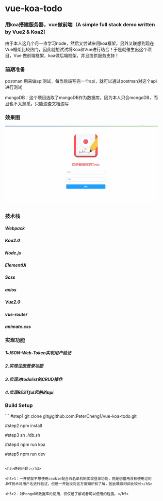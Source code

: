 # vue-koa-todo
### 用koa搭建服务器，vue做前端（A simple full stack demo written by Vue2 &amp; Koa2）
由于本人这几个月一直学习node，然后又尝试来用koa框架，另外又联想到现在Vue框架比较热门，因此就想试试将Koa和Vue进行结合！于是就催生出这个项目，Vue
做前端框架，koa做后端框架，并且提供服务支持！

<h3>前期准备</h3>

postman:用来做api测试，每当后端写完一个api，就可以通过postman对这个api进行测试

mongoDB：这个项目选取了mongoDB作为数据库，因为本人只会mongoDB，而且也不太熟悉，只能边查文档边写

<h3>效果图</h3>

![效果图](./static/todo3.gif)

<h3>技术栈</h3>

<h5>Webpack</h5>

<h5>Koa2.0</h5>

<h5>Node.js</h5>

<h5>ElementUI</h5>

<h5>Scss</h5>

<h5>axios</h5>

<h5>Vue2.0</h5>

<h5>vue-router</h5>

<h5>animate.css</h5>

<h3>实现功能</h3>

<h5> 1:JSON-Web-Token实现用户验证</h5> 

<h5>2.实现注册登录功能</h5>

<h5>3.实现对todolist的CRUD操作</h5>

<h5>4.实现RESTful风格的api</h5>

<h3>Build Setup</h3>
```
#step1
git clone git@github.com:PeterCheng1/vue-koa-todo.git

#step2
npm install

#step3
sh ./db.sh

#step4
npm run koa

#step5
npm run dev
```

<h3>遇到问题:</h3>

<h5>1：一开使就不想使用cookie配合白名单机制实现登录功能，而是想借用没有使用过的JWT技术对用户名进行验证，但是一开始没对这方面知识有了解，因此耽误时间比较长</h5>

<h5>2：对MongoDB数据库的使用，仅仅是了解或者可以使用的程度。</h5>


